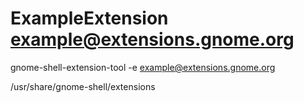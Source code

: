 # ExampleExtension example@extensions.gnome.org

gnome-shell-extension-tool -e example@extensions.gnome.org

/usr/share/gnome-shell/extensions
